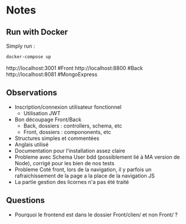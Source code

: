 # Notes

## Run with Docker

Simply run :

```sh
docker-compose up
```

http://localhost:3001 #Front
http://localhost:8800 #Back
http://localhost:8081 #MongoExpress

## Observations

- Inscription/connexion utilisateur fonctionnel
  - Utilisation JWT 
- Bon découpage Front/Back
  - Back, dossiers : controllers, schema, etc
  - Front, dossiers : compononents, etc
- Structures simples et commentées
- Anglais utilisé
- Documentation pour l'installation assez claire
- Probleme avec Schema User bdd (possiblement lié à MA version de Node), corrigé pour les bien de nos tests
- Probleme Coté front, lors de la navigation, il y parfois un rafraichissement de la page a la place de la navigation JS
- La partie gestion des licornes n'a pas été traité

## Questions

- Pourquoi le frontend est dans le dossier Front/clien/ et non Front/ ?
